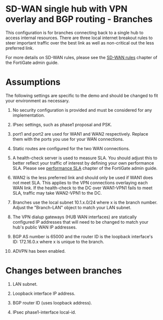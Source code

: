 # SD-WAN single hub with VPN overlay and BGP routing - Branches

This configuration is for branches connecting back to a single hub to access internal resources. There are three local internet breakout rules to steer important traffic over the best link as well as non-critical out the less preferred link.

For more details on SD-WAN rules, please see  the [SD-WAN rules](https://docs.fortinet.com/document/fortigate/7.6.99/administration-guide/716691/sd-wan-rules) chapter of the FortiGate admin guide.

# Assumptions

The following settings are specific to the demo and should be changed to fit your environment as necessary.

1) No security configuration is provided and must be considered for any implementation.

2) IPsec settings, such as phase1 proposal and PSK.

3) port1 and port2 are used for WAN1 and WAN2 respectively. Replace them with the ports you use for your WAN connections.

4) Static routes are configured for the two WAN connections.

5) A health-check server is used to measure SLA. You should adjust this to better reflect your traffic of interest by defining your own performance SLA. Please see [performance SLA](https://docs.fortinet.com/document/fortigate/7.6.99/administration-guide/584396/performance-sla) chapter of the FortiGate admin guide.

6) WAN2 is the less preferred link and should only be used if WAN1 does not meet SLA.
This applies to the VPN connections overlaying each WAN link. If the health-check to the DC over WAN1-VPN1 fails to meet SLA, traffic may take WAN2-VPN1 to the DC.

7) Branches use the local subnet 10.1.x.0/24 where x is the branch number. Adjust the "Branch-LAN" object to match your LAN subnet.

8) The VPN dialup gateways (HUB WAN interfaces) are statically configured IP addresses that will need to be changed to match your hub's public WAN IP addresses.

9) BGP AS number is 65000 and the router ID is the loopback interface's ID: 172.16.0.x where x is unique to the branch.

10) ADVPN has been enabled.

# Changes between branches

1) LAN subnet.

2) Loopback interface IP address.

3) BGP router ID (uses loopback address).

4) IPsec phase1-interface local-id.